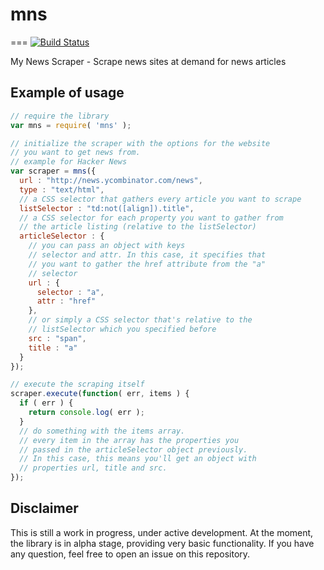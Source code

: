 # mns
===
[![Build Status](https://travis-ci.org/anmonteiro/mns.svg?branch=master)](https://travis-ci.org/anmonteiro/mns)

My News Scraper - Scrape news sites at demand for news articles

## Example of usage

```javascript
// require the library
var mns = require( 'mns' );

// initialize the scraper with the options for the website
// you want to get news from.
// example for Hacker News
var scraper = mns({
  url : "http://news.ycombinator.com/news",
  type : "text/html",
  // a CSS selector that gathers every article you want to scrape
  listSelector : "td:not([align]).title",
  // a CSS selector for each property you want to gather from
  // the article listing (relative to the listSelector)
  articleSelector : {
  	// you can pass an object with keys
  	// selector and attr. In this case, it specifies that
  	// you want to gather the href attribute from the "a"
  	// selector
    url : {
      selector : "a",
      attr : "href"
    },
    // or simply a CSS selector that's relative to the
    // listSelector which you specified before
    src : "span",
    title : "a"
  }
});

// execute the scraping itself
scraper.execute(function( err, items ) {
  if ( err ) {
    return console.log( err );
  }
  // do something with the items array.
  // every item in the array has the properties you
  // passed in the articleSelector object previously.
  // In this case, this means you'll get an object with
  // properties url, title and src.
});

```

## Disclaimer

This is still a work in progress, under active development. At the moment, the library is in alpha stage, providing very basic functionality. If you have any question, feel free to open an issue on this repository.

